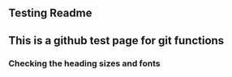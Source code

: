 ## Testing Readme

## This is a github test page for git functions

### Checking the heading sizes and fonts
